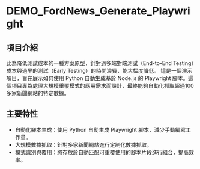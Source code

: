 # DEMO_FordNews_Generate_Playwright
## 項目介紹

此為降低測試成本的一種方案原型，針對過多端對端測試（End-to-End Testing）成本與過早的測試（Early Testing）的時間浪費，能大幅度降低。
這是一個演示項目，旨在展示如何使用 Python 自動生成基於 Node.js 的 Playwright 腳本。這個項目專為處理大規模重覆模式的應用需求而設計，最終能夠自動化抓取超過100多家新聞網站的特定數據。

## 主要特性

- 自動化腳本生成：使用 Python 自動生成 Playwright 腳本，減少手動編寫工作量。
- 大規模數據抓取：針對多家新聞網站進行定制化數據抓取。
- 模式識別與覆用：將存放於自動匹配可重覆使用的腳本片段進行組合，提高效率。

